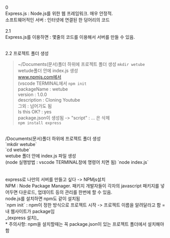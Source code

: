 0<br/>
Express.js : Node.js를 위한 웹 프레임워크. 매우 안정적.<br/>
소프트웨어적인 서버 : 인터넷에 연결된 한 덩어리의 코드<br/>
<br/>
2.1<br/>
Express.js를 이용하면 : 몇줄의 코드를 이용해서 서버를 만들 수 있음.<br/>
<br/>

2.2 프로젝트 폴더 생성<br/>
> ~/Documents(문서)폴더 하위에 프로젝트 폴더 생성 `mkdir wetube`<br/>
> wetude폴더 안에 index.js 생성<br/>
> www.npmjs.com에서 <br/>
> (vscode TERMINAL에서 `npm init` <br/>
> packageName : wetube<br/>
> version : 1.0.0<br/>
> description : Cloning Youtube<br/>
> 그외 : 넘어가도 됨<br/>
> Is this OK? : yes <br/>
> package.json이 생성됨 -> "script" : ... 은 삭제 <br/>
> `npm install express`
<br/>
 /Documents(문서)폴더 하위에 프로젝트 폴더 생성<br/>
 `mkdir wetube` <br/>
 `cd wetube` <br/>
wetube 폴더 안에 index.js 파일 생성<br/>
(node 실행방법 : vscode TERMINAL창에 명령어 치면 됨) 
 `node index.js` <br/>
<br/>
<br/>
express로 나만의 서버를 만들고 싶다 -> NPMjs설치<br/>
NPM : Node Package Manager. 패키지 개발자들이 각자의 javascript 패키지를 넣어두면 다운로드, 업데이트 등의 관리를 한번에 할 수 있음. <br/>
node.js를 설치하면 npm도 같이 설치됨<br/>
`npm init` : npm이 정한 방식으로 프로젝트 시작 -> 프로젝트 이름을 알려달라고 함 = 내 웹사이트가 package임 <br/>
_(express 설치)_<br/>
* 주의사항: npm을 설치할때는 꼭 package.json이 있는 프로젝트 폴더에서 설치해야 함<br/>





